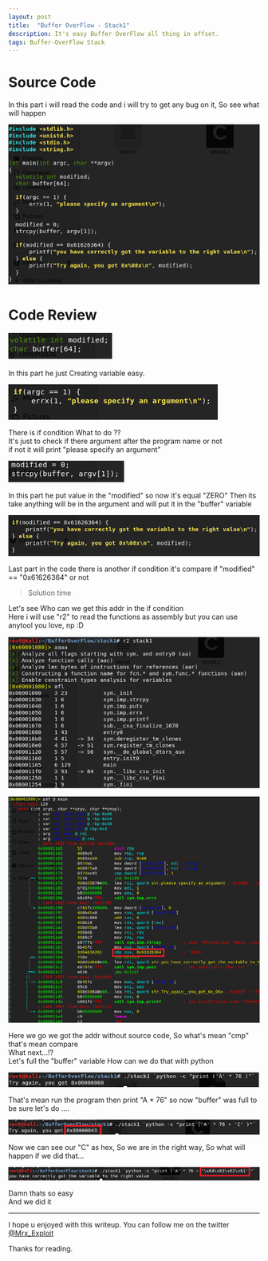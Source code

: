 ```yaml
---
layout: post
title:  "Buffer OverFlow - Stack1"
description: It's easy Buffer OverFlow all thing in offset.
tags: Buffer-OverFlow Stack
---
```



# Source Code

In this part i will read the code and i will try to get any bug on it, So see what will happen 

![image](/images/BoF/stack1/code.png)

# Code Review

![image](/images/BoF/stack1/first.png)

In this part he just Creating variable easy. 

![image](/images/BoF/stack1/second.png)

There is if condition What to do ??  
It's just to check if there argument after the program name or not  
if not it will print "please specify an argument" 

![image](/images/BoF/stack1/third.png)

In this part he put value in the "modified" so now it's equal "ZERO" Then its take anything will be in the argument and will put it in the "buffer" variable 

![image](/images/BoF/stack1/last.png)

Last part in the code there is another if condition it's compare if "modified" == "0x61626364" or not 

> Solution time

Let's see Who can we get this addr in the if condition  
Here i will use "r2" to read the functions as assembly but you can use anytool you love, np :D 

![image](/images/BoF/stack1/1.png)

![image](/images/BoF/stack1/2.png)

Here we go we got the addr without source code, So what's mean "cmp" that's mean compare  
What next...!?  
Let's full the "buffer" variable How can we do that with python

![image](/images/BoF/stack1/3.png)

That's mean run the program then print "A * 76" so now "buffer" was full to be sure let's do .... 

![image](/images/BoF/stack1/4.png)

Now we can see our "C" as hex, So we are in the right way, So what will happen if we did that... 

![image](/images/BoF/stack1/5.png)

Damn thats so easy  
And we did it 

---

I hope u enjoyed with this writeup. You can follow me on the twitter [@Mrx_Exploit](https://twitter.com/MRX_Exploit)

Thanks for reading.